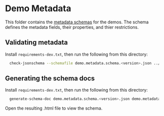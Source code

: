 # Demo Metadata

This folder contains the [metadata schemas](https://json-schema.org/) for the demos. The schema defines the metadata fields, their properties, and thier restrictions.

## Validating metadata

Install `requirements-dev.txt`, then run the following from this directory:

```bash
  check-jsonschema --schemafile demo.metadata.schema.<version>.json ../demonstrations/*.metadata.json
```

## Generating the schema docs

Install `requirements-dev.txt`, then run the following from this directory:

```bash
  generate-schema-doc demo.metadata.schema.<version>.json demo.metadata.schema.<version>.html
```

Open the resulting .html file to view the schema.
